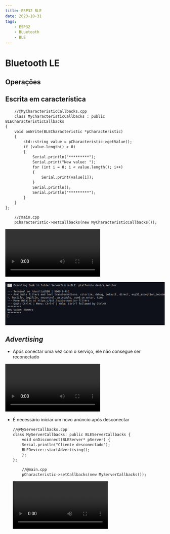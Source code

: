 ```yaml
---
title: ESP32 BLE
date: 2023-10-31
tags: 
    - ESP32 
    - BLuetooth 
    - BLE
---
```

# Bluetooth LE

## Operações

## Escrita em característica

```arduino
    //@MyCharacteristicCallbacks.cpp
    class MyCharacteristicCallbacks : public BLECharacteristicCallbacks
{
    void onWrite(BLECharacteristic *pCharacteristic)
    {
        std::string value = pCharacteristic->getValue();
        if (value.length() > 0)
        {
            Serial.println("*********");
            Serial.print("New value: ");
            for (int i = 0; i < value.length(); i++)
            {
                Serial.print(value[i]);
            }
            Serial.println();
            Serial.println("*********");
        }
    }
};
```

```arduino
    //@main.cpp
    pCharacteristic->setCallbacks(new MyCharacteristicCallbacks());
```

![Escrevendo a partir do app](./videos/Screenrecorder-2023-10-31-21-32-57-703.mp4)

![Log do conteúdo da característica](./pictures/image.png)

## *Advertising*

- Após conectar uma vez com o serviço, ele não consegue ser reconectado

![Server não aparece no app](./videos/Screenrecorder-2023-10-31-21-06-07-980.mp4)

- É necessário iniciar um novo anúncio após desconectar

    ```arduino
    //@MyServerCallbacks.cpp
    class MyServerCallbacks: public BLEServerCallbacks {
        void onDisconnect(BLEServer* pServer) {
        Serial.println("Cliente desconectado");
        BLEDevice::startAdvertising();
        };
    };
    ```

    ```arduino
        //@main.cpp
        pCharacteristic->setCallbacks(new MyServerCallbacks());
    ```

    ![Server anunciado no app](./videos/Screenrecorder-2023-10-31-21-07-35-291.mp4)